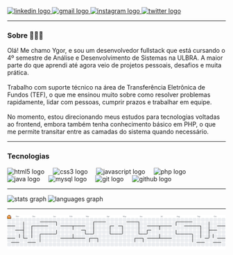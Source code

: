 <div align="left">
  <a href="https://linkedin.com/in/ygorportes" target="_blank">
    <img src="https://img.shields.io/static/v1?message=LinkedIn&logo=linkedin&label=&color=0077B5&logoColor=white&labelColor=&style=for-the-badge" height="35" alt="linkedin logo"  />
  </a>
  <a href="mailto:ygorsportes@gmail.com" target="_blank">
    <img src="https://img.shields.io/static/v1?message=Gmail&logo=gmail&label=&color=D14836&logoColor=white&labelColor=&style=for-the-badge" height="35" alt="gmail logo"  />
  </a>
  <a href="https://instagram.com/ygor.portes" target="_blank">
    <img src="https://img.shields.io/static/v1?message=Instagram&logo=instagram&label=&color=E4405F&logoColor=white&labelColor=&style=for-the-badge" height="35" alt="instagram logo"  />
  </a>
  <a href="https://x.com/ygorportes" target="_blank">
    <img src="https://img.shields.io/static/v1?message=Twitter&logo=twitter&label=&color=1DA1F2&logoColor=white&labelColor=&style=for-the-badge" height="35" alt="twitter logo"  />
  </a>
</div>

---

<h3 align="left">Sobre 🧑🏻‍💻</h3>

<p align="left">Olá! Me chamo Ygor, e sou um desenvolvedor fullstack que está cursando o 4º semestre de Análise e Desenvolvimento de Sistemas na ULBRA. A maior parte do que aprendi até agora veio de projetos pessoais, desafios e muita prática.<br><br>Trabalho com suporte técnico na área de Transferência Eletrônica de Fundos (TEF), o que me ensinou muito sobre como resolver problemas rapidamente, lidar com pessoas, cumprir prazos e trabalhar em equipe.<br><br>No momento, estou direcionando meus estudos para tecnologias voltadas ao frontend, embora também tenha conhecimento básico em PHP, o que me permite transitar entre as camadas do sistema quando necessário.</p>

---

<h3 align="left">Tecnologias </h3>

<div align="left">
  <img src="https://skillicons.dev/icons?i=html" height="30" alt="html5 logo"  />
  <img width="12" />
  <img src="https://skillicons.dev/icons?i=css" height="30" alt="css3 logo"  />
  <img width="12" />
  <img src="https://skillicons.dev/icons?i=js" height="30" alt="javascript logo"  />
  <img width="12" />
  <img src="https://skillicons.dev/icons?i=php" height="30" alt="php logo"  />
  <img width="12" />
  <img src="https://skillicons.dev/icons?i=java" height="30" alt="java logo"  />
  <img width="12" />
  <img src="https://skillicons.dev/icons?i=mysql" height="30" alt="mysql logo"  />
  <img width="12" />
  <img src="https://skillicons.dev/icons?i=git" height="30" alt="git logo"  />
  <img width="12" />
  <img src="https://skillicons.dev/icons?i=github" height="30" alt="github logo"  />
</div>


---

<div align="left">
  <img src="https://github-readme-stats.vercel.app/api?username=ygorportes&hide_title=false&hide_rank=false&show_icons=true&include_all_commits=true&count_private=true&disable_animations=false&theme=gruvbox_light&locale=en&hide_border=false&order=1" height="150" alt="stats graph"  />
  <img src="https://github-readme-stats.vercel.app/api/top-langs?username=ygorportes&locale=en&hide_title=false&layout=compact&card_width=320&langs_count=5&theme=gruvbox_light&hide_border=false&order=2" height="150" alt="languages graph"  />
</div>

---

<picture>
  <source media="(prefers-color-scheme: dark)" srcset="https://raw.githubusercontent.com/ygorportes/ygorportes/output/pacman-contribution-graph-dark.svg">
  <source media="(prefers-color-scheme: light)" srcset="https://raw.githubusercontent.com/ygorportes/ygorportes/output/pacman-contribution-graph.svg">
  <img alt="pacman contribution graph" src="https://raw.githubusercontent.com/ygorportes/ygorportes/output/pacman-contribution-graph.svg">
</picture>

